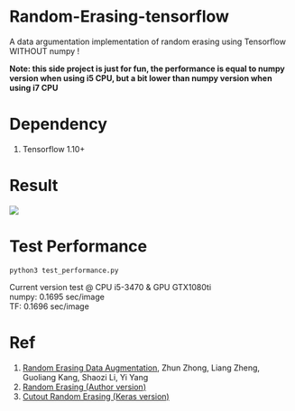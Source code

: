 # Random-Erasing-tensorflow
A data argumentation implementation of random erasing using Tensorflow <br/>
WITHOUT numpy !

**Note: this side project is just for fun, the performance is equal to numpy version when using i5 CPU, but a bit lower than numpy version when using i7 CPU**

# Dependency
1. Tensorflow 1.10+

# Result
![](https://github.com/uranusx86/Random-Erasing-tensorflow/blob/master/data/random_erasing.jpg)

# Test Performance
```
python3 test_performance.py
```
Current version test @ CPU i5-3470 & GPU GTX1080ti <br/>
numpy: 0.1695 sec/image <br/>
TF: 0.1696 sec/image

# Ref
1. [Random Erasing Data Augmentation](http://arxiv.org/abs/1602.02830), Zhun Zhong, Liang Zheng, Guoliang Kang, Shaozi Li, Yi Yang
2. [Random Erasing (Author version)](https://github.com/zhunzhong07/Random-Erasing)
3. [Cutout Random Erasing (Keras version)](https://github.com/yu4u/cutout-random-erasing)